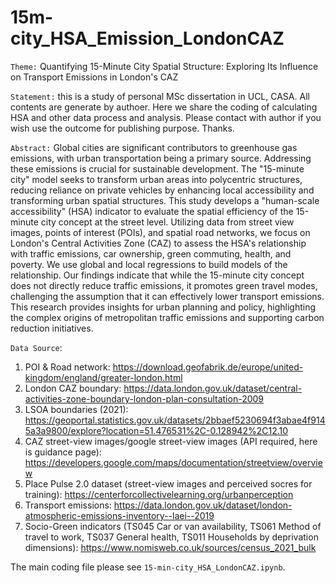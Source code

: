 # 15m-city_HSA_Emission_LondonCAZ

`Theme:` Quantifying 15-Minute City Spatial Structure: Exploring Its Influence on Transport Emissions in London's CAZ

`Statement:` this is a study of personal MSc dissertation in UCL, CASA. All contents are generate by authoer. Here we share the coding of calculating HSA and other data process and analysis. Please contact with author if you wish use the outcome for publishing purpose. Thanks.

`Abstract:` Global cities are significant contributors to greenhouse gas emissions, with urban transportation being a primary source. Addressing these emissions is crucial for sustainable development. The "15-minute city" model seeks to transform urban areas into polycentric structures, reducing reliance on private vehicles by enhancing local accessibility and transforming urban spatial structures. This study develops a "human-scale accessibility" (HSA) indicator to evaluate the spatial efficiency of the 15-minute city concept at the street level. Utilizing data from street view images, points of interest (POIs), and spatial road networks, we focus on London's Central Activities Zone (CAZ) to assess the HSA's relationship with traffic emissions, car ownership, green commuting, health, and poverty. We use global and local regressions to build models of the relationship. Our findings indicate that while the 15-minute city concept does not directly reduce traffic emissions, it promotes green travel modes, challenging the assumption that it can effectively lower transport emissions. This research provides insights for urban planning and policy, highlighting the complex origins of metropolitan traffic emissions and supporting carbon reduction initiatives.

`Data Source`:
1. POI & Road network: https://download.geofabrik.de/europe/united-kingdom/england/greater-london.html
2. London CAZ boundary: https://data.london.gov.uk/dataset/central-activities-zone-boundary-london-plan-consultation-2009
3. LSOA boundaries (2021): https://geoportal.statistics.gov.uk/datasets/2bbaef5230694f3abae4f9145a3a9800/explore?location=51.476531%2C-0.128942%2C12.10
4. CAZ street-view images/google street-view images (API required, here is guidance page): https://developers.google.com/maps/documentation/streetview/overview
5. Place Pulse 2.0 dataset (street-view images and perceived socres for training): https://centerforcollectivelearning.org/urbanperception
6. Transport emissions: https://data.london.gov.uk/dataset/london-atmospheric-emissions-inventory--laei--2019
7. Socio-Green indicators (TS045 Car or van availability, TS061 Method of travel to work, TS037 General health, TS011 Households by deprivation dimensions): https://www.nomisweb.co.uk/sources/census_2021_bulk


The main coding file please see `15-min-city_HSA_LondonCAZ.ipynb`.
   
